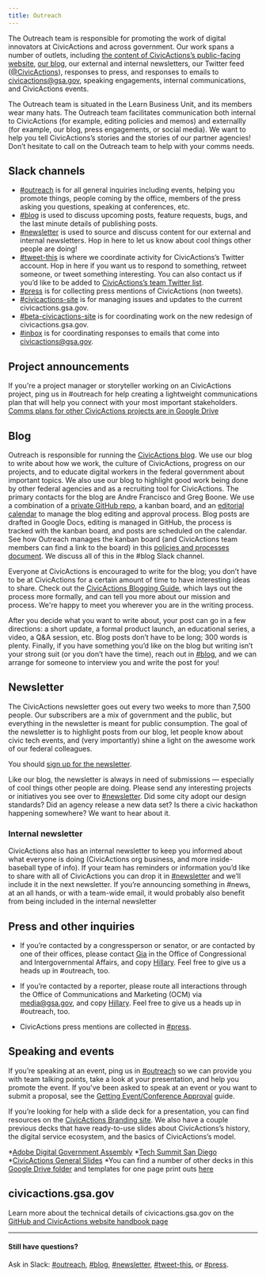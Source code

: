 ```yaml
---
title: Outreach
---
```


The Outreach team is responsible for promoting the work of digital innovators at CivicActions and across government. Our work spans a number of outlets, including [the content of CivicActions’s public-facing website](https://civicactions.gsa.gov/), [our blog](https://civicactions.gsa.gov/blog/), our external and internal newsletters, our Twitter feed ([@CivicActions](https://twitter.com/CivicActions)), responses to press, and responses to emails to [civicactions@gsa.gov](mailto:civicactions@gsa.gov), speaking engagements, internal communications, and CivicActions events.

The Outreach team is situated in the Learn Business Unit, and its members wear many hats. The Outreach team facilitates communication both internal to CivicActions (for example, editing policies and memos) and externallly (for example, our blog, press engagements, or social media). We want to help you tell CivicActions’s stories and the stories of our partner agencies! Don’t hesitate to call on the Outreach team to help with your comms needs.

## Slack channels

* [#outreach](https://civicactions.slack.com/archives/outreach) is for all general inquiries including events, helping you promote things, people coming by the office, members of the press asking you questions, speaking at conferences, etc.
* [#blog](https://civicactions.slack.com/archives/blog) is used to discuss upcoming posts, feature requests, bugs, and the last minute details of publishing posts.
* [#newsletter](https://civicactions.slack.com/archives/newsletter) is used to source and discuss content for our external and internal newsletters. Hop in here to let us know about cool things other people are doing!
* [#tweet-this](https://civicactions.slack.com/archives/tweet-this) is where we coordinate activity for CivicActions&rsquo;s Twitter account. Hop in here if you want us to respond to something, retweet someone, or tweet something interesting. You can also contact us if you&rsquo;d like to be added to [CivicActions&rsquo;s team Twitter list](https://twitter.com/CivicActions/lists/team).
* [#press](https://civicactions.slack.com/archives/press) is for collecting press mentions of CivicActions (non tweets).
* [#civicactions-site](https://civicactions.slack.com/archives/civicactions-site) is for managing issues and updates to the current civicactions.gsa.gov.
* [#beta-civicactions-site](https://civicactions.slack.com/archives/beta-civicactions-site) is for coordinating work on the new redesign of civicactions.gsa.gov.
* [#inbox](https://civicactions.slack.com/archives/inbox) is for coordinating responses to emails that come into civicactions@gsa.gov.


## Project announcements

If you're a project manager or storyteller working on an CivicActions project, ping us in #outreach for help creating a lightweight communications plan that will help you connect with your most important stakeholders. [Comms plans for other CivicActions projects are in Google Drive](https://goo.gl/2VMKe9)

## Blog
Outreach is responsible for running the [CivicActions blog](https://civicactions.gsa.gov/blog). We use our blog to write about how we work, the culture of CivicActions, progress on our projects, and to educate digital workers in the federal government about important topics. We also use our blog to highlight good work being done by other federal agencies and as a recruiting tool for CivicActions.
The primary contacts for the blog are Andre Francisco and Greg Boone. We use a combination of a [private GitHub repo](https://github.com/civicactions/blog-drafts), a kanban board, and an [editorial calendar](https://calendar.google.com/calendar/embed?src=gsa.gov_pkkbf53u1m6is9gi76v1l8i5j8%40group.calendar.google.com&ctz=America/New_York) to manage the blog editing and approval process. Blog posts are drafted in Google Docs, editing is managed in GitHub, the process is tracked with the kanban board, and posts are scheduled on the calendar. See how Outreach manages the kanban board (and CivicActions team members can find a link to the board) in this [policies and processes document](https://docs.google.com/a/gsa.gov/document/d/13M5b7DetlMGmhDAMwSV51M5ygA_Ci4loWD9wBcrt9NQ/edit?usp=sharing). We discuss all of this in the #blog Slack channel.

Everyone at CivicActions is encouraged to write for the blog; you don’t have to be at CivicActions for a certain amount of time to have interesting ideas to share. Check out the [CivicActions Blogging Guide](https://pages.CivicActions.com/blogging-guide/), which lays out the process more formally, and can tell you more about our mission and process. We're happy to meet you wherever you are in the writing process.

After you decide what you want to write about, your post can go in a few directions: a short update, a formal product launch, an educational series, a video, a Q&A session, etc. Blog posts don’t have to be long; 300 words is plenty. Finally, if you have something you’d like on the blog but writing isn’t your strong suit (or you don’t have the time), reach out in [#blog](https://civicactions.slack.com/archives/blog), and we can arrange for someone to interview you and write the post for you!

## Newsletter

The CivicActions newsletter goes out every two weeks to more than 7,500 people. Our subscribers are a mix of government and the public, but everything in the newsletter is meant for public consumption. The goal of the newsletter is to highlight posts from our blog, let people know about civic tech events, and (very importantly) shine a light on the awesome work of our federal colleagues.

You should [sign up for the newsletter](https://civicactions.gsa.gov/#newsletter).

Like our blog, the newsletter is always in need of submissions &mdash; especially of cool things other people are doing. Please send any interesting projects or initiatives you see over to [#newsletter](https://civicactions.slack.com/archives/newsletter). Did some city adopt our design standards? Did an agency release a new data set? Is there a civic hackathon happening somewhere? We want to hear about it.

### Internal newsletter

CivicActions also has an internal newsletter to keep you informed about what everyone is doing (CivicActions org business, and more inside-baseball type of info). If your team has reminders or information you’d like to share with all of CivicActions you can drop it in [#newsletter](https://civicactions.slack.com/archives/newsletter) and we’ll include it in the next newsletter. If you’re announcing something in #news, at an all hands, or with a team-wide email, it would probably also benefit from being included in the internal newsletter

## <a name="press"></a>Press and other inquiries

- If you’re contacted by a congressperson or senator, or are contacted by one of their offices, please contact [Gia](mailto:gianelle.rivera@gsa.gov) in the Office of Congressional and Intergovernmental Affairs, and copy [Hillary](mailto:hillary.hartley@gsa.gov). Feel free to give us a heads up in #outreach, too.

- If you’re contacted by a reporter, please route all interactions through the Office of Communications and Marketing (OCM) via [media@gsa.gov](mailto:media@gsa.gov), and copy [Hillary](mailto:hillary.hartley@gsa.gov). Feel free to give us a heads up in #outreach, too.

- CivicActions press mentions are collected in [#press](https://civicactions.slack.com/archives/press).

## Speaking and events

If you’re speaking at an event, ping us in [#outreach](https://civicactions.slack.com/archives/outreach) so we can provide you with team talking points, take a look at your presentation, and help you promote the event. If you've been asked to speak at an event or you want to submit a proposal, see the [Getting Event/Conference Approval](https://docs.google.com/document/d/1OjxymrHIU1VREv93HrG1sESzyrtx8B2kl_Ey4IL_4xc/edit) guide.

If you’re looking for help with a slide deck for a presentation, you can find resources on the [CivicActions Branding site](https://pages.CivicActions.com/brand/presentation-themes/). We also have a couple previous decks that have ready-to-use slides about CivicActions’s history, the digital service ecosystem, and the basics of CivicActions’s model.

*[Adobe Digital Government Assembly](https://docs.google.com/presentation/d/1vE9yp92vx2ZCgEmb0xPEyZr6wUorzLjs5-APQjwN5vI/edit#slide=id.p)
*[Tech Summit San Diego](https://docs.google.com/presentation/d/1gkqQsDdNAzoXm1kXgsOrUoNY8ObWHJWpHh1o30eo204/edit#slide=id.g11f3f786cd_0_0)
*[CivicActions General Slides](https://docs.google.com/presentation/d/1-RSrdIJzrOE8YBG6V_DHHRkBNo5fxecl8EtIxksqeUk/edit#slide=id.g11b16e26a9_0_5)
*You can find a number of other decks in this [Google Drive folder](https://drive.google.com/drive/folders/0B-y3CqI2T1nneHViZUx5b3FHLVE) and templates for one page print outs [here](https://drive.google.com/drive/folders/0B8kn3cuJUwEkT3lZRmN1QV9mdVk)

## civicactions.gsa.gov

Learn more about the technical details of civicactions.gsa.gov on the [GitHub and CivicActions website handbook page](https://handbook.CivicActions.com/github-and-civicactions-site/)

---

#### Still have questions?

Ask in Slack: [#outreach](https://civicactions.slack.com/messages/outreach), [#blog](https://civicactions.slack.com/messages/blog), [#newsletter](https://civicactions.slack.com/messages/newsletter), [#tweet-this](https://civicactions.slack.com/messages/tweet-this), or [#press](https://civicactions.slack.com/messages/press).
